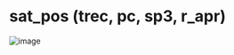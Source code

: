 # sat_pos (trec, pc, sp3, r_apr)

![image](https://github.com/sudeyaprak/sat_pos/assets/119863892/16c28dbe-4f01-4da4-b6e0-5fbdebfa92f2)
